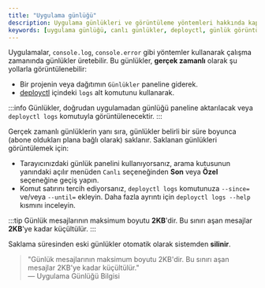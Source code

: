 ```yaml
---
title: "Uygulama günlüğü"
description: Uygulama günlükleri ve görüntüleme yöntemleri hakkında kapsamlı bilgiler sunmaktadır. Günlüklerin nasıl oluşturulacağı ve saklanacağı, ayrıca saklama sürelerinin nasıl yönetileceği detaylandırılmaktadır.
keywords: [uygulama günlüğü, canlı günlükler, deployctl, günlük görüntüleme, günlük saklama]
---
```


Uygulamalar, `console.log`, `console.error` gibi yöntemler kullanarak çalışma zamanında günlükler üretebilir. Bu günlükler, **gerçek zamanlı** olarak şu yollarla görüntülenebilir:

- Bir projenin veya dağıtımın `Günlükler` paneline giderek.
- [deployctl](https://docs.deno.com/deploy/manual/deployctl) içindeki `logs` alt komutunu kullanarak.

:::info
Günlükler, doğrudan uygulamadan günlüğü paneline aktarılacak veya `deployctl logs` komutuyla görüntülenecektir.
:::

Gerçek zamanlı günlüklerin yanı sıra, günlükler belirli bir süre boyunca (abone oldukları plana bağlı olarak) saklanır. Saklanan günlükleri görüntülemek için:

- Tarayıcınızdaki günlük panelini kullanıyorsanız, arama kutusunun yanındaki açılır menüden `Canlı` seçeneğinden **Son** veya **Özel** seçeneğine geçiş yapın.
- Komut satırını tercih ediyorsanız, `deployctl logs` komutunuza `--since=` ve/veya `--until=` ekleyin. Daha fazla ayrıntı için `deployctl logs --help` kısmını inceleyin.

:::tip
Günlük mesajlarının maksimum boyutu **2KB**'dir. Bu sınırı aşan mesajlar **2KB**'ye kadar küçültülür.
:::

Saklama süresinden eski günlükler otomatik olarak sistemden **silinir**.

> "Günlük mesajlarının maksimum boyutu 2KB'dir. Bu sınırı aşan mesajlar 2KB'ye kadar küçültülür."  
> — Uygulama Günlüğü Bilgisi